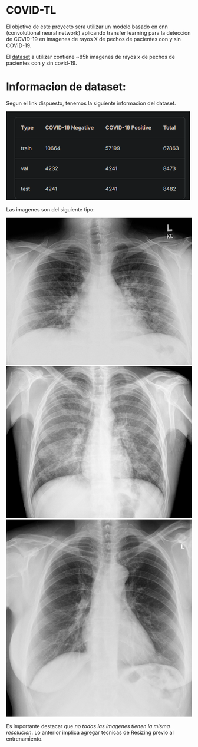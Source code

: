 # COVID-TL

El objetivo de este proyecto sera utilizar un modelo basado en cnn (convolutional neural network) aplicando transfer learning para la deteccion de COVID-19 en imagenes de rayos X de pechos de pacientes con y sin COVID-19.

El [dataset](https://www.kaggle.com/datasets/andyczhao/covidx-cxr2) a utilizar contiene ~85k imagenes de rayos x de pechos de pacientes con y sin covid-19.

# Informacion de dataset:

Segun el link dispuesto, tenemos la siguiente informacion del dataset.

![Distribucion de data](./images/data_dist.png)

Las imagenes son del siguiente tipo:

![title](./images/muestra_1.png)
![title](./images/muestra_2.png)
![title](./images/muestra_3.png)

Es importante destacar que *no todas las imagenes tienen la misma resolucion*. Lo anterior implica agregar tecnicas de Resizing previo al entrenamiento.




